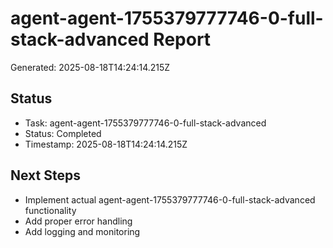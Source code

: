# agent-agent-1755379777746-0-full-stack-advanced Report

Generated: 2025-08-18T14:24:14.215Z

## Status
- Task: agent-agent-1755379777746-0-full-stack-advanced
- Status: Completed
- Timestamp: 2025-08-18T14:24:14.215Z

## Next Steps
- Implement actual agent-agent-1755379777746-0-full-stack-advanced functionality
- Add proper error handling
- Add logging and monitoring
